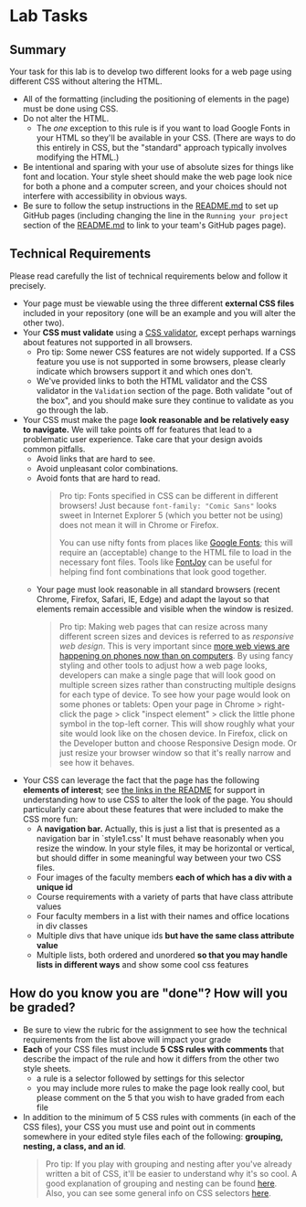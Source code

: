 # Lab Tasks
## Summary
Your task for this lab is to develop two different looks for a web page using different CSS without altering the HTML.
 - All of the formatting (including the positioning of elements in the page) must be done using CSS.
 - Do not alter the HTML.
    - The _one_ exception to this rule is if you want to load Google Fonts in your HTML so they'll be available in your CSS. (There are ways to do this entirely in CSS, but the "standard" approach typically involves modifying the HTML.)
 - Be intentional and sparing with your use of absolute sizes for things like font and location. Your style sheet should make the web page look nice for both a phone and a computer screen, and your choices should not interfere with accessibility in obvious ways.
 - Be sure to follow the setup instructions in the [README.md](README.md) to set up GitHub pages (including changing the line in the `Running your project` section of the [README.md](README.md) to link to your team's GitHub pages page).

## Technical Requirements
Please read carefully the list of technical requirements below and follow it precisely.

  - Your page must be viewable using the three different **external CSS files** included in your repository (one will be an example and you will alter the other two).
  - Your **CSS must validate** using a [CSS validator](https://jigsaw.w3.org/css-validator/), except perhaps warnings about features not supported in all browsers.
    - Pro tip: Some newer CSS features are not widely supported. If a CSS feature you use is not supported in some browsers, please clearly indicate which browsers support it and which ones don't.
    - We've provided links to both the HTML validator and the CSS validator in the
    `Validation` section of the page. Both validate "out of the box", and you should
    make sure they continue to validate as you go through the lab.
  - Your CSS must make the page **look reasonable and be relatively easy to navigate.** We will take points off for features that lead to a problematic user experience. Take care that your design avoids common pitfalls.
    - Avoid links that are hard to see.
    - Avoid unpleasant color combinations.
    - Avoid fonts that are hard to read.
      > Pro tip: Fonts specified in CSS can be different in different browsers! Just because `font-family: "Comic Sans"` looks sweet in Internet Explorer 5 (which you better not be using) does not mean it will in Chrome or Firefox.
      >
      > You can use nifty fonts from places like
      [Google Fonts](https://fonts.google.com); this will require
      an (acceptable) change to the HTML file to load in the necessary
      font files. Tools like [FontJoy](http://fontjoy.com) can be useful for
      helping find font combinations that look good together.
    - Your page must look reasonable in all standard browsers (recent Chrome, Firefox, Safari, IE, Edge) and adapt the layout so that elements remain accessible and visible when the window is resized.
      > Pro tip: Making web pages that can resize across many different screen sizes and devices is referred to as _responsive web design_. This is very important since [more web views are happening
      on phones now than on computers](https://www.theguardian.com/technology/2016/nov/02/mobile-web-browsing-desktop-smartphones-tablets).
      By using fancy styling and other tools to adjust how a web page looks, developers can make a single page that will look good
      on multiple screen sizes rather than constructing multiple
      designs for each type of device. To see how your page would look on some phones or tablets:
      Open your page in Chrome > right-click the page > click "inspect element" > click the little phone symbol in the top-left corner. This will show roughly what your site would look like on the chosen device. In Firefox, click on the Developer button and choose Responsive Design mode. Or just resize your browser
      window so that it's really narrow and see how it behaves.
  - Your CSS can leverage the fact that the page has the following **elements of interest**; see [the links in the README](./README.md) for support in understanding how to use CSS to alter the look of the page. You should particularly care about these features that were included to make the CSS more fun:
    - A **navigation bar.** Actually, this is just a list that is presented as a navigation bar in `style1.css' It must behave reasonably when you resize the window. In your style files, it may be horizontal or vertical, but should differ
    in some meaningful way between your two CSS files.
    - Four images of the faculty members **each of which has a div with a unique id**
    - Course requirements with a variety of parts that have class attribute values
    - Four faculty members in a list with their names and office locations in div classes
    - Multiple divs that have unique ids **but have the same class attribute value**
    - Multiple lists, both ordered and unordered **so that you may handle lists in different ways** and show some cool css features

## How do you know you are "done"? How will you be graded?
  - Be sure to view the rubric for the assignment to see how the technical requirements from the list above will impact your grade
  - **Each** of your CSS files must include **5 CSS rules with comments** that describe the impact of the rule and how it differs from the other two style sheets.
    - a rule is a selector followed by settings for this selector
    - you may include more rules to make the page look really cool, but please comment on the 5 that you wish to have graded from each file
  - In addition to the minimum of 5 CSS rules with comments (in each of the CSS files), your CSS you must use and point out in comments somewhere in your edited style files each of the following: **grouping, nesting, a class, and an id**.
    > Pro tip: If you play with grouping and nesting after you've already written a bit of CSS, it'll be easier to understand why it's so cool. A good explanation of grouping and nesting can be found [here](http://lmgtfy.com/?q=grouping+and+nesting+css&l=1). Also, you can see some general info on CSS selectors [here](http://www.w3schools.com/cssref/css_selectors.asp).
